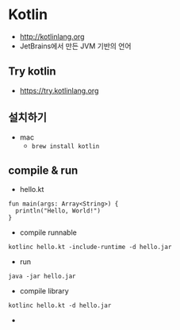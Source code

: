 # Kotlin
- http://kotlinlang.org
- JetBrains에서 만든 JVM 기반의 언어

## Try kotlin
- https://try.kotlinlang.org

## 설치하기
- mac
  * `brew install kotlin`

## compile & run
- hello.kt
```
fun main(args: Array<String>) {
  println("Hello, World!")
}
```

- compile runnable
```
kotlinc hello.kt -include-runtime -d hello.jar
```

- run
```
java -jar hello.jar
```

- compile library
```
kotlinc hello.kt -d hello.jar
```

*
